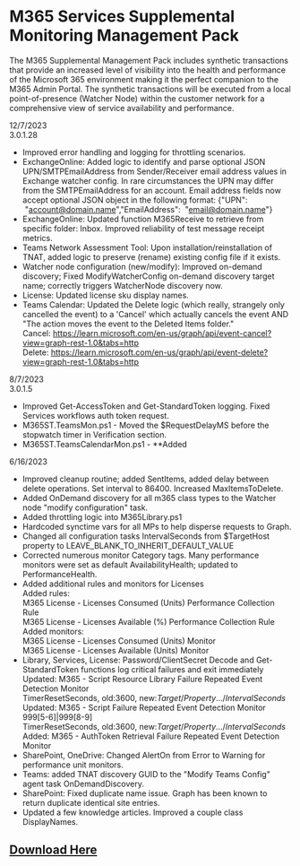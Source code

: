 # M365 Services Supplemental Monitoring Management Pack 
The M365 Supplemental Management Pack includes synthetic transactions that provide an increased level of visibility into the health and performance of the Microsoft 365 environment making it the perfect companion to the M365 Admin Portal. The synthetic transactions will be executed from a local point-of-presence (Watcher Node) within the customer network for a comprehensive view of service availability and performance.  

12/7/2023 <br>
3.0.1.28
- Improved error handling and logging for throttling scenarios.
- ExchangeOnline: Added logic to identify and parse optional JSON UPN/SMTPEmailAddress from Sender/Receiver email address values in Exchange watcher config. In rare circumstances the UPN may differ from the SMTPEmailAddress for an account. Email address fields now accept optional JSON object in the following format: {"UPN":  "account@domain.name","EmailAddress":  "email@domain.name"}
- ExchangeOnline: Updated function M365Receive to retrieve from specific folder: Inbox. Improved reliability of test message receipt metrics.
- Teams Network Assessment Tool: Upon installation/reinstallation of TNAT, added logic to preserve (rename) existing config file if it exists.
- Watcher node configuration (new/modify): Improved on-demand discovery; Fixed ModifyWatcherConfig on-demand discovery target name; correctly triggers WatcherNode discovery now.
- License: Updated license sku display names.
- Teams Calendar: Updated the Delete logic (which really, strangely only cancelled the event) to a 'Cancel' which actually cancels the event AND "The action moves the event to the Deleted Items folder." <br>
Cancel: https://learn.microsoft.com/en-us/graph/api/event-cancel?view=graph-rest-1.0&tabs=http <br>
Delete: https://learn.microsoft.com/en-us/graph/api/event-delete?view=graph-rest-1.0&tabs=http <br>

8/7/2023 <br>
3.0.1.5
- Improved Get-AccessToken and Get-StandardToken logging. Fixed Services workflows auth token request. 
- M365ST.TeamsMon.ps1 - Moved the $RequestDelayMS before the stopwatch timer in Verification section.
- M365ST.TeamsCalendarMon.ps1 - **Added
  
6/16/2023
- Improved cleanup routine; added SentItems, added delay between delete operations. Set interval to 86400. Increased MaxItemsToDelete. 
 - Added OnDemand discovery for all m365 class types to the Watcher node "modify configuration" task.
 - Added throttling logic into M365Library.ps1
 - Hardcoded synctime vars for all MPs to help disperse requests to Graph.
 - Changed all configuration tasks IntervalSeconds from $TargetHost property to LEAVE_BLANK_TO_INHERIT_DEFAULT_VALUE
 - Corrected numerous monitor Category tags. Many performance monitors were set as default AvailabilityHealth; updated to PerformanceHealth.
 - Added additional rules and monitors for Licenses  
      Added rules:  
            M365 License - Licenses Consumed (Units) Performance Collection Rule  
            M365 License - Licenses Available (%) Performance Collection Rule  
      Added monitors:  
            M365 License - Licenses Consumed (Units) Monitor  
            M365 License - Licenses Available (Units) Monitor  
- Library, Services, License: Password/ClientSecret Decode and Get-StandardToken functions log critical failures and exit immediately  
      Updated: M365 <namespace> - Script Resource Library Failure Repeated Event Detection Monitor  
            TimerResetSeconds, old:3600, new:$Target/Property.../IntervalSeconds$  
      Updated: M365 <namespace> - Script Failure Repeated Event Detection Monitor  
            <RepeatedRegExEventDisplayNumber>999[5-6]|999[8-9]</RepeatedRegExEventDisplayNumber>  
            TimerResetSeconds, old:3600, new:$Target/Property.../IntervalSeconds$  
      Added: M365 <namespace> - AuthToken Retrieval Failure Repeated Event Detection Monitor  
 - SharePoint, OneDrive: Changed AlertOn from Error to Warning for performance unit monitors.
 - Teams: added TNAT discovery GUID to the "Modify Teams Config" agent task OnDemandDiscovery.
 - SharePoint: Fixed duplicate name issue. Graph has been known to return duplicate identical site entries.
 - Updated a few knowledge articles. Improved a couple class DisplayNames.


## [Download Here][Download]

[Download]: https://github.com/monitoringguys/M365SMP/releases/download/M365SMPv3/M365.Supplemental.MP-V3.0.1.28.zip

